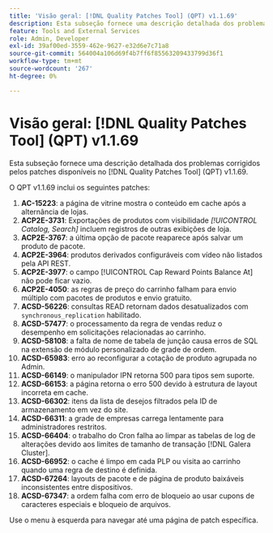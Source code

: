 ```yaml
---
title: 'Visão geral: [!DNL Quality Patches Tool] (QPT) v1.1.69'
description: Esta subseção fornece uma descrição detalhada dos problemas corrigidos pelos patches disponíveis no  [!DNL Quality Patches Tool] (QPT) v1.1.69.
feature: Tools and External Services
role: Admin, Developer
exl-id: 39af00ed-3559-462e-9627-e32d6e7c71a8
source-git-commit: 564004a106d69f4b7ff6f85563209433799d36f1
workflow-type: tm+mt
source-wordcount: '267'
ht-degree: 0%

---
```


# Visão geral: [!DNL Quality Patches Tool] (QPT) v1.1.69

Esta subseção fornece uma descrição detalhada dos problemas corrigidos pelos patches disponíveis no [!DNL Quality Patches Tool] (QPT) v1.1.69.

O QPT v1.1.69 inclui os seguintes patches:
1. **AC-15223**: a página de vitrine mostra o conteúdo em cache após a alternância de lojas.
1. **ACP2E-3731**: Exportações de produtos com visibilidade *[!UICONTROL Catalog, Search]* incluem registros de outras exibições de loja.
1. **ACP2E-3767**: a última opção de pacote reaparece após salvar um produto de pacote.
1. **ACP2E-3964**: produtos derivados configuráveis com vídeo não listados pela API REST.
1. **ACP2E-3977**: o campo [!UICONTROL Cap Reward Points Balance At] não pode ficar vazio.
1. **ACP2E-4050**: as regras de preço do carrinho falham para envio múltiplo com pacotes de produtos e envio gratuito.
1. **ACSD-56226**: consultas READ retornam dados desatualizados com `synchronous_replication` habilitado.
1. **ACSD-57477**: o processamento da regra de vendas reduz o desempenho em solicitações relacionadas ao carrinho.
1. **ACSD-58108**: a falta de nome de tabela de junção causa erros de SQL na extensão de módulo personalizado de grade de ordem.
1. **ACSD-65983**: erro ao reconfigurar a cotação de produto agrupada no Admin.
1. **ACSD-66149**: o manipulador IPN retorna 500 para tipos sem suporte.
1. **ACSD-66153**: a página retorna o erro 500 devido à estrutura de layout incorreta em cache.
1. **ACSD-66302**: itens da lista de desejos filtrados pela ID de armazenamento em vez do site.
1. **ACSD-66311**: a grade de empresas carrega lentamente para administradores restritos.
1. **ACSD-66404**: o trabalho do Cron falha ao limpar as tabelas de log de alterações devido aos limites de tamanho de transação [!DNL Galera Cluster].
1. **ACSD-66952**: o cache é limpo em cada PLP ou visita ao carrinho quando uma regra de destino é definida.
1. **ACSD-67264**: layouts de pacote e de página de produto baixáveis inconsistentes entre dispositivos.
1. **ACSD-67347**: a ordem falha com erro de bloqueio ao usar cupons de caracteres especiais e bloqueio de arquivos.

Use o menu à esquerda para navegar até uma página de patch específica.

